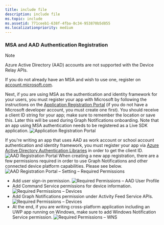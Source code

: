 ```yaml
---
title: include file
description: include file
ms.topic: include
ms.assetid: 771ceeb1-638f-4fba-8c34-953870b5d855
ms.localizationpriority: medium
---
```


### MSA and AAD Authentication Registration

> [!NOTE]
> Azure Active Directory (AAD) accounts are not supported with the Device Relay APIs.

If you do not already have an MSA and wish to use one, register on [account.microsoft.com](https://account.microsoft.com/account).

Next, if you are using MSA as the authentication and identity framework for your users, you must register your app with Microsoft by following the instructions on the [Application Registration Portal](https://apps.dev.microsoft.com/) (if you do not have a Microsoft developer account, you must create one first). You should receive a client ID string for your app; make sure to remember the location or save this. Later this will be used during Graph Notifications onboarding. 
Note that an app using MSA authentication needs to be registered as a Live SDK application.
![Application Registration Portal](../../notifications/media/msa_app_registration/app_registration_portal.png)

If you're writing an app that uses AAD as work account or school account authentication and identity framework, you must register your app via [Azure Active Directory Authentication Libraries](https://docs.microsoft.com/azure/active-directory/develop/active-directory-authentication-libraries) in order to get the client ID. 
 ![AAD Registration Portal](../../notifications/media/aad_registration_portal/aad_registration_portal.png)
When creating a new app registration, there are a few permissions required in order to use Graph Notifications and other connected device platform capabilities. Please see below. 
![AAD Registration Portal – Setting – Required Permissions](../../notifications/media/aad_registration_portal/aad_registration_portal_permissions.png)
* Add user sign-in permission.
![Required Permissions – AAD User Profile](../../notifications/media/aad_registration_portal/permissions_1_user.png)
* Add Command Service permissions for device information.
![Required Permissions – Devices](../../notifications/media/aad_registration_portal/permissions_2_devices.png)
* Add Graph Notifications permission under Activity Feed Service APIs.
![Required Permissions – Devices](../../notifications/media/aad_registration_portal/permissions_3_graph_notifications.png)
* At the end, if you are writing cross-platform application including an UWP app running on Windows, make sure to add Windows Notification Service permission.
![Required Permissions – WNS](../../notifications/media/aad_registration_portal/permissions_4_wns_push.png)
